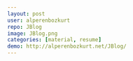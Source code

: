 ```yaml
---
layout: post
user: alperenbozkurt
repo: JBlog
image: JBlog.png
categories: [material, resume]
demo: http://alperenbozkurt.net/JBlog/
---
```


